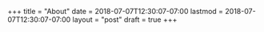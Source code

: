 +++
title = "About"
date = 2018-07-07T12:30:07-07:00
lastmod = 2018-07-07T12:30:07-07:00
layout = "post"
draft = true
+++
